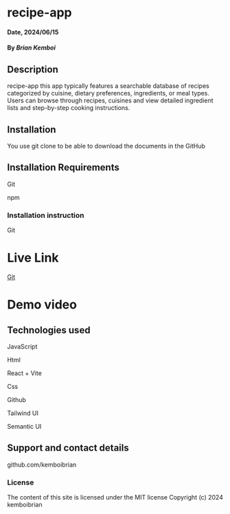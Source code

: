 # recipe-app

#### Date, 2024/06/15

#### By *Brian Kemboi*

## Description
recipe-app
this app typically features a searchable database of recipes categorized by cuisine, dietary preferences, ingredients, or meal types. Users can browse through recipes, cuisines and view detailed ingredient lists and step-by-step cooking instructions.

## Installation
You use git clone to be able to download the documents in the GitHub

## Installation Requirements
Git

npm

### Installation instruction

Git

# Live Link
[Git]()

# Demo video 

## Technologies used
JavaScript

Html

React + Vite

Css

Github

Tailwind UI

Semantic UI

## Support and contact details
github.com/kemboibrian

### License
The content of this site is licensed under the MIT license
Copyright (c) 2024 kemboibrian

